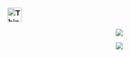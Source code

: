 ### <img alt="Thinking Hard" width="32" src="https://acegif.com/wp-content/gif/thinking-emoji-30.gif">

<p align="center">
<img src="https://github-readme-stats.vercel.app/api?username=IndexZeroZzz&show_icons=true&theme=midnight-purple"></img>
</p>

<p align="center">
<img src="https://github-readme-stats.vercel.app/api/top-langs/?username=IndexZeroZzz&layout=compact&theme=midnight-purple"></img>
</p>
